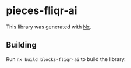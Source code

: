 # pieces-fliqr-ai

This library was generated with [Nx](https://nx.dev).

## Building

Run `nx build blocks-fliqr-ai` to build the library.
